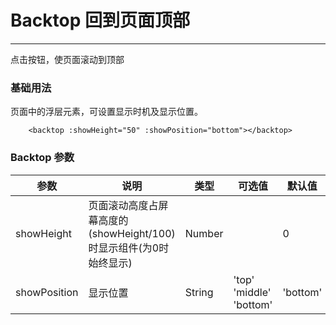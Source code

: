 # Backtop 回到页面顶部
----
点击按钮，使页面滚动到顶部
### 基础用法
页面中的浮层元素，可设置显示时机及显示位置。

```
	<backtop :showHeight="50" :showPosition="bottom"></backtop>
```

### Backtop 参数

| 参数      | 说明          | 类型      | 可选值                           | 默认值  |
|---------- |-------------- |---------- |--------------------------------  |-------- |
| showHeight | 页面滚动高度占屏幕高度的(showHeight/100)时显示组件(为0时始终显示) | Number | | 0 |
| showPosition | 显示位置 | String | 'top' 'middle' 'bottom' | 'bottom' |